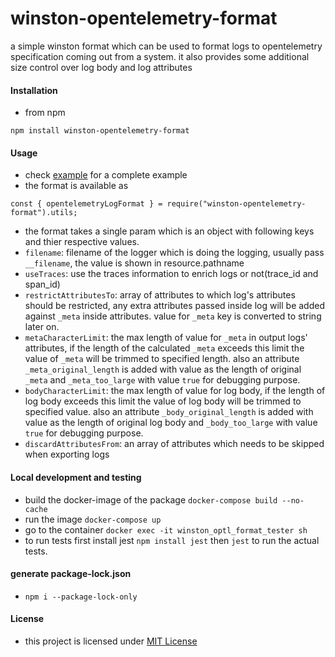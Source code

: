 # winston-opentelemetry-format

a simple winston format which can be used to format logs to opentelemetry specification coming out from a system.
it also provides some additional size control over log body and log attributes

#### Installation

- from npm
```
npm install winston-opentelemetry-format
```

#### Usage
- check [example](__tests__/test.logging.js) for a complete example
- the format is available as 
```
const { opentelemetryLogFormat } = require("winston-opentelemetry-format").utils;
```
- the format takes a single param which is an object with following keys and thier respective values.
- `filename`: filename of the logger which is doing the logging, usually pass `__filename`, the value is shown in resource.pathname
- `useTraces`: use the traces information to enrich logs or not(trace_id and span_id)
- `restrictAttributesTo`: array of attributes to which log's attributes should be restricted, any extra attributes passed inside log will be added against `_meta` inside attributes. value for `_meta` key is converted to string later on. 
- `metaCharacterLimit`: the max length of value for `_meta` in output logs' attributes, if the length of the calculated `_meta` exceeds this limit the value of `_meta` will be trimmed to specified length. also an attribute `_meta_original_length` is added with value as the length of original `_meta` and `_meta_too_large` with value `true` for debugging purpose.
- `bodyCharacterLimit`: the max length of value for log body, if the length of log body exceeds this limit the value of log body will be trimmed to specified value. also an attribute `_body_original_length` is added with value as the length of original log body and `_body_too_large` with value `true` for debugging purpose.
- `discardAttributesFrom`: an array of attributes which needs to be skipped when exporting logs

#### Local development and testing

- build the docker-image of the package `docker-compose build --no-cache`
- run the image `docker-compose up`
- go to the container `docker exec -it winston_optl_format_tester sh`
- to run tests first install jest `npm install jest` then `jest` to run the actual tests.

#### generate package-lock.json
- `npm i --package-lock-only`


#### License

- this project is licensed under [MIT License](LICENSE)
